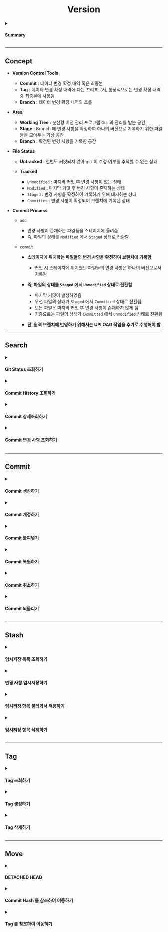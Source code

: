 <h1 align="center"> Version </h1>

<details><summary><h4>Summary</h4></summary>
    
![My First Board](https://user-images.githubusercontent.com/116495744/212557289-8b230e0d-f8ee-4479-bd60-e4f3cec83448.jpg)

</details>    

---

## Concept

- **Version Control Tools**

  - **Commit** : 데이터 변경 확정 내역 혹은 최종본
  - **Tag** : 데이터 변경 확정 내역에 다는 꼬리표로서, 통상적으로는 변경 확정 내역 중 최종본에 사용됨
  - **Branch** : 데이터 변경 확정 내역의 흐름

- **Area**

  - **Working Tree** : 분산형 버전 관리 프로그램 `Git` 의 관리를 받는 공간
  - **Stage** : Branch 에 변경 사항을 확정하여 하나의 버전으로 기록하기 위한 파일들을 모아두는 가상 공간
  - **Branch** : 확정된 변경 사항을 기록한 공간

- **File Status**

  - **Untracked** : 한번도 커밋되지 않아 `git` 이 수정 여부를 추적할 수 없는 상태
  
  - **Tracked**
    - `Unmodified` : 마지막 커밋 후 변경 사항이 없는 상태
    - `Modified` : 마지막 커밋 후 변경 사항이 존재하는 상태
    - `Staged` : 변경 사항을 확정하여 기록하기 위해 대기하는 상태
    - `Committed` : 변경 사항이 확정되어 브랜치에 기록된 상태

- **Commit Process**

  - `add`
    - 변경 사항이 존재하는 파일들을 스테이지에 올려줌
    - 즉, 파일의 상태를 `Modified` 에서  `Staged` 상태로 전환함

  - `commit`
    - **스테이지에 위치하는 파일들의 변경 사항을 확정하여 브랜치에 기록함**
      - 커밋 시 스테이지에 위치했던 파일들의 변경 사항은 하나의 버전으로서 기록됨

    - **즉, 파일의 상태를 `Staged` 에서 `Unmodified` 상태로 전환함**
      - 마지막 커밋이 발생하였음
      - 우선 파일의 상태가 `Staged` 에서 `Committed` 상태로 전환됨
      - 모든 파일은 마지막 커밋 후 변경 사항이 존재하지 않게 됨
      - 최종으로는 파일의 상태가 `Committed` 에서 `Unmodified` 상태로 전환됨

    - **단, 원격 브랜치에 반영하기 위해서는 UPLOAD 작업을 추가로 수행해야 함**
---

## Search

<details><summary><h4>Git Status 조회하기</h4></summary>

~~~
git status
~~~

- `status` : 현재 위치한 브랜치의 커밋에서 깃이 관리하는 파일들의 상태를 조회함
  
  - Branch Name
  - Untracked Files
  - Modified Files
  - Staged Files
  - Committed Files

</details>

<details><summary><h4>Commit History 조회하기</h4></summary>

~~~
git log <option>
~~~

- **`log` : 현재 위치한 브랜치의 커밋 내역을 조회함**
    
- `option`
    - `none` : 현재 위치한 브랜치의 커밋 히스토리 조회
    - `--stat` : 파일별 변경 사항 히스토리 조회
    - `--oneline` : 커밋 주소와 설명 목록 조회  
  
</details>

<details><summary><h4>Commit 상세조회하기</h4></summary>

~~~
git show <Commit Hash>
~~~

- **`show <Commit Hash>` : 특정 커밋의 정보를 상세조회함**
    
    - `<Commit Hash>` 의 기본값은 `HEAD` 임

</details>

<details><summary><h4>Commit 변경 사항 조회하기</h4></summary>

- **특정 파일의 변경 사항 조회하기**

    ~~~
    git diff <option> <File Name>
    ~~~

    - **`diff <File Name>` : 특정 파일에 대하여 워킹트리, 스테이지, 브랜치 `HEAD` 간 변경 사항을 조회함**
        - 파일을 특정하지 않을 경우 모든 파일의 변경 사항을 조회함
    
    - `option`
        - `none` : 특정 파일의 working directory 와 stage area 간 변경 사항 조회
        - `HEAD` : 특정 파일의 working directory 와 최신 커밋 `HEAD` 간 변경 사항 조회
        - `--staged` : 특정 파일의 stage area 와 최신 커밋 `HEAD` 간 변경 사항 조회

---
    
- **특정 브랜치 간 변경 사항 조회하기**    

    ~~~
    git diff <branch1>..<branch2>
    ~~~

    - **`diff <branch1>..<branch2>`**
    
        - 임의의 커밋 `commit` 에서 분기한 브랜치 `branch1` , `branch2` 에 대하여,
        - 두 브랜치 간 변경 사항을 조회함

---
    
- **특정 커밋 간 변경 사항 조회하기**
    
    ~~~
    git diff <commit1>..<commit2>
    ~~~

    - **`diff <commit1>..<commit2>`**
    
        - 임의의 브랜치 `branch` 의 변경 확정 내역 `commit1` , `commit2` 에 대하여,
        - 두 커밋 간 변경 사항을 조회함

</details>
    
---
    
## Commit

<details><summary><h4>Commit 생성하기</h4></summary>

~~~
// 수정된 파일들을 스테이지에 올리기
git add <Modified File Name>
    
// 스테이지에 올라온 변경 사항들을 확정하여 현재 위치한 로컬 브랜치에 기록하기
git commit -m "Description"
    
// 현재 위치한 로컬 브랜치에 연동되어 있는 원격 저장소의 브랜치에 반영하기
git push <Remote Repository Name> <Remote Branch Name>
~~~

- **`add <Modified File Name>` : 워킹트리에서 수정된 파일을 스테이지에 올려줌**
    - 해당 파일의 상태를 수정 상태(Modified)에서 스테이지 상태(Staged)로 전환함
    - 수정 상태인 파일들을 모두 선택하는 경우 `<Modified File Name>` 에 전체 선택자 `*` 을 기입함

- **`commit` : 스테이지에 올라온 변경 사항들을 확정하여 현재 위치한 로컬 브랜치에 기록함**
    - 우선 스테이지 상태에 있는 모든 파일들을 커밋 상태(Committed)로 전환함
    - 이후 자동으로 해당 파일들을 수정되지 않은 상태(Unmodified)로 전환함

- **`push <Remote Repository Name> <Remote Branch Name>` : 로컬 브랜치에 기록된 변경 확정 내역을 원격 브랜치에 반영함**
    - `<Remote Repository Name>` 의 기본값은 현재 위치한 로컬 브랜치에 연동되어 있는 원격 저장소임
    - `<Remote Branch Name>` 의 기본값은 현재 위치한 로컬 브랜치에 연동되어 있는 원격 브랜치임
    
</details>
    
<details><summary><h4>Commit 개정하기</h4></summary>
    
~~~
// 마지막 커밋 이후 수정된 파일들을 스테이지에 올리기
git add <New Modified File Name>
    
// 해당 변경 사항들을 마지막 커밋에 확정하여 기록하기
git commit --amend -m "Renewal Description"
    
// 개정한 커밋을 원격 저장소의 브랜치에 반영하기
git push <Remote Repository Name> <Remote Branch Name>
~~~
    
- **`commit --amend` : 현재 스테이지에 올라온 변경 사항을 마지막 커밋에 추가함**

- **주의**
    - 기존 커밋을 개정하는 작업이 아님
    - **기존 커밋의 내용을 개정한 새로운 커밋을 생성하는 작업임**
    - 개정 확정 시, 로컬 브랜치에 존재하는 기존 커밋은 자동으로 삭제됨
    - 원격에 반영한 커밋을 개정하는 경우, 원격에 재반영하는 과정에서 충돌이 발생할 수 있음

</details>
    
<details><summary><h4>Commit 붙여넣기</h4></summary>
    
- **Commit 붙여넣기**
    
    ~~~
    // 커밋을 붙여넣고 싶은 브랜치로 이동
    git switch <Local Branch Name>

    // 현재 위치한 브랜치에 커밋 붙여넣기
    git cherry-pick <Commit Hash>
    ~~~

    - **`cherry-pick <Commit Hash>` : 현재 위치한 브랜치에 특정 커밋을 기록함**
    
---
    
- **Commit 을 붙여넣는 과정에서 충돌이 발생할 경우**
    
    ~~~
    // 충돌 사항 수정 후 해당 파일들을 스테이지에 올려주기
    git add <conflict files>

    // 커밋 붙여넣기 재개
    git cherry-pick --continue

    // 커밋 붙여넣기 중단하고 기존 커밋으로 복원
    git cherry-pick --abort
    ~~~
    
    - **`cherry-pick <option>` : 일시중지 상태인 커밋 붙여넣기 작업에 대하여 기능함**
    
        - `--continue` : 커밋 붙여넣기 작업을 재개함
        - `--abort` : 커밋 붙여넣기 작업을 중단함
    
</details>
    
<details><summary><h4>Commit 복원하기</h4></summary>
   
~~~
git restore <option> <File Name>
~~~
    
- **`restore <File Name>` : 수정 상태에 있는 파일을 수정 이전 상태로 복원함**
    
- `option`
    - `none` : 특정 파일을 `HEAD` 에 기록되어 있는 상태로 복원함
    - `--staged` : 스테이지 상태에 있는 특정 파일을 스테이지 상태 이전으로 복원함
    - `--source <commit hash>` : 특정 파일을 특정 커밋에 기록되어 있는 상태로 복원함

</details>
    
<details><summary><h4>Commit 취소하기</h4></summary>
    
~~~
git revert <Commit Hash>
~~~
    
- **`revert <Commit Hash>` : 특정 커밋을 취소함**
    
- **주의**
    - 해당 커밋을 히스토리에서 삭제하지 않음
    - 다만 해당 커밋 이전의 커밋을 복원하여 해당 커밋 이후에 추가함

</details>
    
<details><summary><h4>Commit 되돌리기</h4></summary>
    
~~~
git reset <option> <Commit Hash>
~~~
    
- **`reset <Commit Hash>` : 특정 커밋 이후에 추가 기록된 커밋들을 모두 삭제하고 해당 커밋으로 되돌림**

- `option`
    - `--hard` : HEAD, 스테이지, 워킹트리의 상태를 모두 되돌림
    - `--mixed` : HEAD 의 상태는 되돌리되, 워킹트리와 스테이지의 상태는 유지함???
    - `--soft` : HEAD 의 상태는 되돌리되, 워킹트리와 스테이지의 상태는 유지함???
    
</details>
    
---
   
## Stash
    
<details><summary><h4>임시저장 목록 조회하기</h4></summary>

~~~
git stash list
~~~

- **`stash list` : 임시저장 목록을 조회함**
    
</details>
    
<details><summary><h4>변경 사항 임시저장하기</h4></summary>

~~~
git stash save
~~~

- **`stash save` : 현재 스테이지 상태인 파일들을 확정하지 않고 임시저장함**
    
</details>
    
<details><summary><h4>임시저장 항목 불러와서 적용하기</h4></summary>

~~~
git stash apply <Stash Name> <option>
~~~
  
- **`stash apply <Stash Name>` : 특정 임시저장 항목을 현재 위치한 커밋에 불러와서 적용함**
    - 임시저장한 브랜치나 커밋이 아닌 위치에서 불러올 수 있음
    
- `option`
    - `none` : 특정 임시저장 항목을 불러와서 현재 위치한 커밋과 병합 후 스테이지 상태로 전환함
    - `--index` : 스테이지 상태로 전환하기 전 충돌 사항을 조회함

</details>
  
<details><summary><h4>임시저장 항목 삭제하기</h4></summary>

- **특정 항목 삭제하기**
    
  ~~~
  git stash drop <Stash Name>
  ~~~
  
  - **`stash drop <Stash Name>` : 특정 항목을 임시저장 목록에서 삭제함**
    
---
    
- **전체 항목 삭제하기**
    
    ~~~
    git stash clear
    ~~~
    
    - **`stash clear` : 임시저장 목록을 초기화함**
  
</details>
    
---
    
## Tag
    
<details><summary><h4>Tag 조회하기</h4></summary>
    
- **로컬 저장소 태그 목록 조회하기**
    
    ~~~
    git tag
    ~~~
    
    - `tag` : 로컬 저장소의 전체 태그 목록을 조회함
    
---
    
- **로컬 저장소 태그 조건부 조회하기**
    
    ~~~
    git tag --list <condition.*>
    ~~~
    
    - `tag --list <condition.*>` : 로컬 저장소의 태그 중 키워드 `condition` 을 포함하는 태그만 조회함
    
---
    
- **로컬 저장소 특정 태그 상세조회하기**
  
    ~~~
    git show <Tag Name>
    ~~~
    
    - `show <Tag Name>` : 특정 태그의 정보를 상세조회함
    
        - Tag Annotation
        - Tagger
        - Date
        - Commit
    
</details>
    
<details><summary><h4>Tag 생성하기</h4></summary>
    
~~~
// 태그 생성
git tag <option> <Tag Name> <Commit Hash>
    
// 태그 생성 내역을 원격 저장소에 반영
// 1. 특정 태그만 반영함
git push <Remote Repository Name> <Tag Name>
    
// 2. 특정 브랜치의 태그들만 반영함
git push <Remote Repository Name> <Branch Name> --tags
    
// 3. 특정 원격 저장소의 태그들을 반영함
git push <Remote Repository Name> --tags
~~~

- **`tag <Tag Name>` : 특정 커밋에 태그를 생성함**

- `option`
    - `none` : LightWeight Tag 를 생성함
    - `-a` : Annotated Tag 를 생성함
    
</details>

<details><summary><h4>Tag 삭제하기</h4></summary>

- **로컬 저장소 태그 삭제하기**
  
    ~~~
    git tag -d <Tag Name>
    ~~~
    
    - **`tag -d <Tag Name>` : 로컬 저장소의 특정 태그를 삭제함**
    
    - 로컬 저장소의 모든 태그를 삭제할 경우 `<Tag Name>` 에 `$(git tag -l)` 를 기입함
    
---
    
- **원격 저장소 태그 삭제하기**
    
    ~~~
    git push <Remote Repository Name> --delete <Tag Name>
    ~~~
    
    - **`push <Remote Repository Name> --delete <Tag Name>` : 원격 저장소의 특정 태그를 삭제함**
    
    - 원격 저장소의 모든 태그를 삭제할 경우 `<Tag Name>` 에 `$(git tag -l)` 를 기입함

</details>
    
---
    
## Move
    
<details><summary><h4>DETACHED HEAD</h4></summary>

- **DETACHED HEAD**
    - 커밋이 브랜치에서 벗어나 단독으로 존재하는 상태
    - 모든 커밋은 브랜치를 벗어나 단독으로 존재할 수 없음
    - 커밋을 가리킬 때는 브랜치를 참조해야 하기 때문임

- **`HEAD` : 현재 위치한 커밋을 가리키는 변수**
    - `HEAD` 는 현재 위치한 브랜치를 가리킴
    - 현재 위치한 브랜치는 마지막 커밋을 가리킴
    - 즉, `HEAD` 는 커밋을 직접 가리키지 않음
    - `HEAD` 는 브랜치를 참조하여 우회적으로 커밋을 가리킴

- **커밋을 이동하는 작업은 커밋을 직접 가리키는 작업임**
    - 이동한 커밋에서 새로운 커밋을 생성하는 경우 해당 커밋을 가리킬 방법이 없음
    - 해당 커밋을 가리키기 위해 참조할 브랜치가 없기 때문임
    - 이러한 경우 새로운 커밋을 시작으로 하는 새로운 브랜치를 생성하여 해결함
    
</details>
    
<details><summary><h4>Commit Hash 를 참조하여 이동하기</h4></summary>
    
~~~
git checkout <Commit Hash>
~~~
    
- **`checkout <Commit Hash>` : 해당 커밋 주소로 이동함**

- `HEAD` 로부터 n 이전 시점으로 이동하는 경우 `<Commit Hash>` 에 `HEAD~n` 를 기입함
    
</details>
    
<details><summary><h4>Tag 를 참조하여 이동하기</h4></summary>
    
~~~
git checkout tags/<Tag Name>
~~~

- **`checkout tags/<Tag Name>` : 해당 태그가 가리키는 커밋 주소로 이동함**
    
</details>
